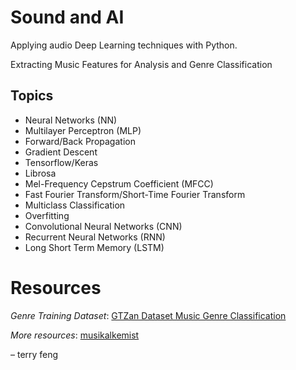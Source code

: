 # Sound and AI

Applying audio Deep Learning techniques with Python.

Extracting Music Features for Analysis and Genre Classification

## Topics

- Neural Networks (NN)
- Multilayer Perceptron (MLP)
- Forward/Back Propagation
- Gradient Descent
- Tensorflow/Keras
- Librosa
- Mel-Frequency Cepstrum Coefficient (MFCC)
- Fast Fourier Transform/Short-Time Fourier Transform
- Multiclass Classification
- Overfitting
- Convolutional Neural Networks (CNN)
- Recurrent Neural Networks (RNN)
- Long Short Term Memory (LSTM)

# Resources

*Genre Training Dataset*: [GTZan Dataset Music Genre Classification](https://www.kaggle.com/andradaolteanu/gtzan-dataset-music-genre-classification)

*More resources*: [musikalkemist](https://github.com/musikalkemist/DeepLearningForAudioWithPython)

&ndash; terry feng
